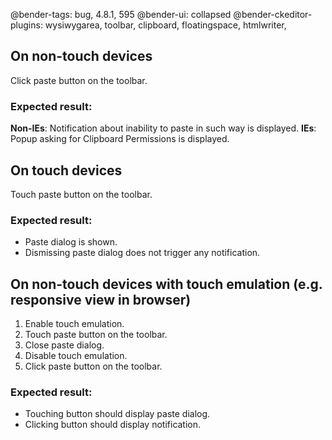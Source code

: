 @bender-tags: bug, 4.8.1, 595
@bender-ui: collapsed
@bender-ckeditor-plugins: wysiwygarea, toolbar, clipboard, floatingspace, htmlwriter,

## On non-touch devices

Click paste button on the toolbar.

### Expected result:

**Non-IEs**: Notification about inability to paste in such way is displayed.
**IEs**: Popup asking for Clipboard Permissions is displayed.

## On touch devices

Touch paste button on the toolbar.

### Expected result:

* Paste dialog is shown.
* Dismissing paste dialog does not trigger any notification.

## On non-touch devices with touch emulation (e.g. responsive view in browser)

1. Enable touch emulation.
2. Touch paste button on the toolbar.
3. Close paste dialog.
4. Disable touch emulation.
5. Click paste button on the toolbar.

### Expected result:

* Touching button should display paste dialog.
* Clicking button should display notification.
